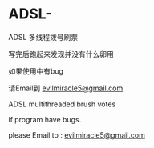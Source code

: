 # ADSL-


ADSL 多线程拨号刷票

写完后跑起来发现并没有什么卵用


如果使用中有bug

请Email到  evilmiracle5@gmail.com


ADSL multithreaded brush votes

if program have bugs.

please Email to : evilmiracle5@gmail.com
